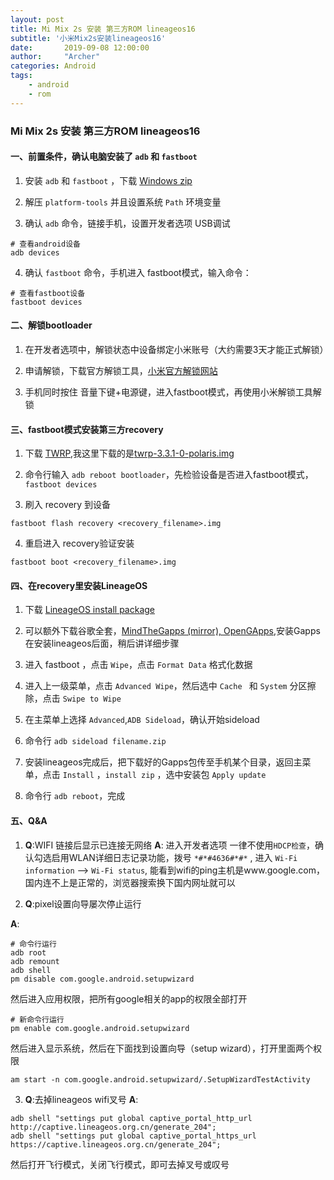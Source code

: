 ```yaml
---
layout: post
title: Mi Mix 2s 安装 第三方ROM lineageos16
subtitle: '小米Mix2s安装lineageos16'
date:       2019-09-08 12:00:00
author:     "Archer"
categories: Android
tags:
    - android
    - rom
---
```


### Mi Mix 2s 安装 第三方ROM lineageos16

#### 一、前置条件，确认电脑安装了 `adb` 和 `fastboot`

1. 安装 `adb` 和 `fastboot` ，下载 [Windows zip](https://dl.google.com/android/repository/platform-tools-latest-windows.zip)

2. 解压 `platform-tools` 并且设置系统 `Path` 环境变量

3. 确认 `adb` 命令，链接手机，设置开发者选项 USB调试

```text
# 查看android设备
adb devices
```

4. 确认 `fastboot` 命令，手机进入 fastboot模式，输入命令：

```text
# 查看fastboot设备
fastboot devices
```

#### 二、解锁bootloader

1. 在开发者选项中，解锁状态中设备绑定小米账号（大约需要3天才能正式解锁）

2. 申请解锁，下载官方解锁工具，[小米官方解锁网站](http://en.miui.com/unlock/)

3. 手机同时按住 音量下键+电源键，进入fastboot模式，再使用小米解锁工具解锁

#### 三、fastboot模式安装第三方recovery

1. 下载 [TWRP](https://dl.twrp.me/polaris),我这里下载的是[twrp-3.3.1-0-polaris.img](https://dl.twrp.me/polaris/twrp-3.3.1-0-polaris.img.html)

2. 命令行输入 `adb reboot bootloader`，先检验设备是否进入fastboot模式，`fastboot devices`

3. 刷入 recovery 到设备

```text
fastboot flash recovery <recovery_filename>.img
```

4. 重启进入 recovery验证安装

```text
fastboot boot <recovery_filename>.img
```

#### 四、在recovery里安装LineageOS

1. 下载 [LineageOS install package](https://download.lineageos.org/polaris)

2. 可以额外下载谷歌全套，[MindTheGapps (mirror), OpenGApps](http://opengapps.org/?api=9.0&variant=nano),安装Gapps在安装lineageos后面，稍后讲详细步骤

3. 进入 fastboot ，点击 `Wipe`，点击 `Format Data` 格式化数据

4. 进入上一级菜单，点击 `Advanced Wipe`，然后选中 `Cache ` 和 `System` 分区擦除，点击 `Swipe to Wipe`

5. 在主菜单上选择 `Advanced`,`ADB Sideload`，确认开始sideload

6. 命令行 `adb sideload filename.zip`

7. 安装lineageos完成后，把下载好的Gapps包传至手机某个目录，返回主菜单，点击 `Install` ，`install zip` ，选中安装包 `Apply update`

8. 命令行 `adb reboot`，完成

#### 五、Q&A

1. **Q**:WIFI 链接后显示已连接无网络
**A**: 进入开发者选项 一律不使用`HDCP检查`，确认勾选启用WLAN详细日志记录功能，拨号 `*#*#4636#*#*` , 进入 `Wi-Fi information` --> `Wi-Fi status`,
能看到wifi的ping主机是www.google.com，国内连不上是正常的，浏览器搜索换下国内网址就可以

2. **Q**:pixel设置向导屡次停止运行

**A**:

```text
# 命令行运行
adb root
adb remount
adb shell
pm disable com.google.android.setupwizard
```

然后进入应用权限，把所有google相关的app的权限全部打开

```text
# 新命令行运行
pm enable com.google.android.setupwizard
```

然后进入显示系统，然后在下面找到设置向导（setup wizard），打开里面两个权限

```text
am start -n com.google.android.setupwizard/.SetupWizardTestActivity
```

3. **Q**:去掉lineageos wifi叉号
**A**:

```text
adb shell "settings put global captive_portal_http_url http://captive.lineageos.org.cn/generate_204";
adb shell "settings put global captive_portal_https_url https://captive.lineageos.org.cn/generate_204";
```

然后打开飞行模式，关闭飞行模式，即可去掉叉号或叹号

